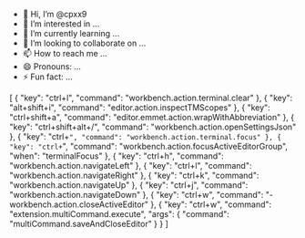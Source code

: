 - 👋 Hi, I’m @cpxx9
- 👀 I’m interested in ...
- 🌱 I’m currently learning ...
- 💞️ I’m looking to collaborate on ...
- 📫 How to reach me ...
- 😄 Pronouns: ...
- ⚡ Fun fact: ...

<!---
cpxx9/cpxx9 is a ✨ special ✨ repository because its `README.md` (this file) appears on your GitHub profile.
You can click the Preview link to take a look at your changes.
--->
[
  {
    "key": "ctrl+l",
    "command": "workbench.action.terminal.clear"
  },
  {
    "key": "alt+shift+i",
    "command": "editor.action.inspectTMScopes"
  },
  {
    "key": "ctrl+shift+a",
    "command": "editor.emmet.action.wrapWithAbbreviation"
  },
  {
    "key": "ctrl+shift+alt+/",
    "command": "workbench.action.openSettingsJson"
  },
  {
    "key": "ctrl+`",
    "command": "workbench.action.terminal.focus"
  },
  {
    "key": "ctrl+`",
    "command": "workbench.action.focusActiveEditorGroup",
    "when": "terminalFocus"
  },
  {
    "key": "ctrl+h",
    "command": "workbench.action.navigateLeft"
  },
  {
    "key": "ctrl+l",
    "command": "workbench.action.navigateRight"
  },
  {
    "key": "ctrl+k",
    "command": "workbench.action.navigateUp"
  },
  {
    "key": "ctrl+j",
    "command": "workbench.action.navigateDown"
  },
  {
    "key": "ctrl+w",
    "command": "-workbench.action.closeActiveEditor"
  },
  {
    "key": "ctrl+w",
    "command": "extension.multiCommand.execute",
    "args": { "command": "multiCommand.saveAndCloseEditor" }
  }
]
